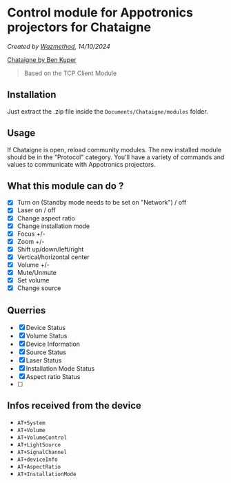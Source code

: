 # Control module for Appotronics projectors for Chataigne

*Created by [Wazmethod](https://github.com/wazmethod/), 14/10/2024*

[Chataigne by Ben Kuper](https://github.com/benkuper/Chataigne)
> Based on the TCP Client Module

## Installation

Just extract the .zip file inside the `Documents/Chataigne/modules` folder.

## Usage

If Chataigne is open, reload community modules. The new installed module should be in the "Protocol" category. You'll have a variety of commands and values to communicate with Appotronics projectors.

## What this module can do ?

- [x] Turn on (Standby mode needs to be set on "Network") / off
- [x] Laser on / off
- [x] Change aspect ratio
- [x] Change installation mode
- [x] Focus +/-
- [x] Zoom +/-
- [x] Shift up/down/left/right
- [x] Vertical/horizontal center
- [x] Volume +/-
- [x] Mute/Unmute
- [x] Set volume
- [x] Change source

## Querries

- [x] Device Status
- [x] Volume Status
- [x] Device Information
- [x] Source Status
- [x] Laser Status
- [x] Installation Mode Status
- [x] Aspect ratio Status
- [ ] 
## Infos received from the device

- `AT+System`
- `AT+Volume`
- `AT+VolumeControl`
- `AT+LightSource`
- `AT+SignalChannel`
- `AT+deviceInfo`
- `AT+AspectRatio`
- `AT+InstallationMode`
